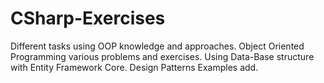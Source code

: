 # CSharp-Exercises
Different tasks using OOP knowledge and approaches.
Object Oriented Programming various problems and exercises.
Using Data-Base structure with Entity Framework Core.
Design Patterns Examples add.
#
